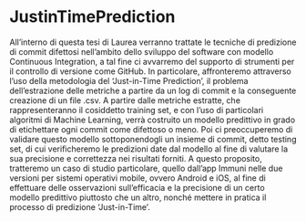 # JustinTimePrediction

All’interno di questa tesi di Laurea verranno trattate le tecniche di predizione di commit difettosi nell’ambito dello sviluppo del software con modello Continuous Integration, a tal fine ci avvarremo del supporto di strumenti per il controllo di versione come GitHub. 
In particolare, affronteremo attraverso l’uso della metodologia del ‘Just-in-Time Prediction’, il problema dell’estrazione delle metriche a partire da un log di commit e la conseguente creazione di un file .csv. A partire dalle metriche estratte, che rappresenteranno il cosiddetto training set, e con l’uso di particolari algoritmi di Machine Learning, verrà costruito un modello predittivo in grado di etichettare ogni commit come difettoso o meno. 
Poi ci preoccuperemo di validare questo modello sottoponendogli un insieme di commit, detto testing set, di cui verificheremo le predizioni date dal modello al fine di valutare la sua precisione e correttezza nei risultati forniti.
A questo proposito, tratteremo un caso di studio particolare, quello dall’app Immuni nelle due versioni per sistemi operativi mobile, ovvero Android e iOS, al fine di effettuare delle osservazioni sull’efficacia e la precisione di un certo modello predittivo piuttosto che un altro, nonché mettere in pratica il processo di predizione ‘Just-in-Time’.
